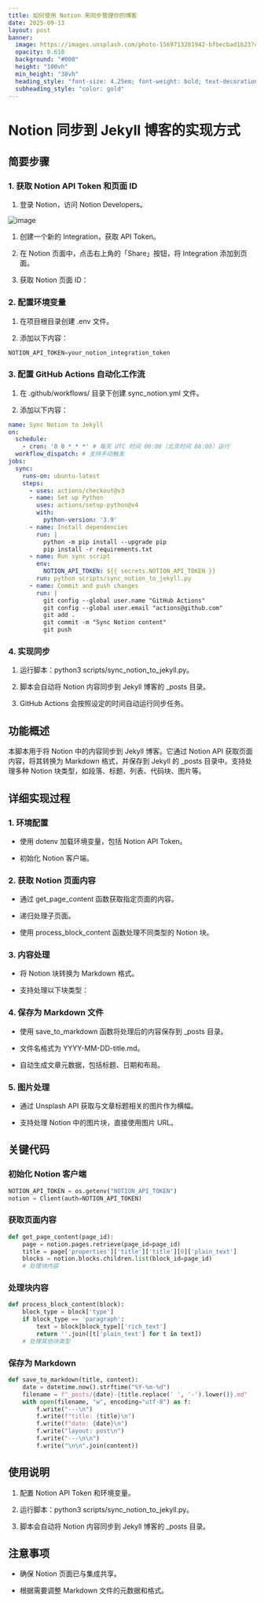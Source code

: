 ```yaml
---
title: 如何使用 Notion 来同步管理你的博客
date: 2025-09-13
layout: post
banner:
  image: https://images.unsplash.com/photo-1569713201942-bfbecbad1b23?crop=entropy&cs=tinysrgb&fit=max&fm=jpg&ixid=M3w2OTIwMzJ8MHwxfHJhbmRvbXx8fHx8fHx8fDE3NTc3NTE3OTV8&ixlib=rb-4.1.0&q=80&w=1080
  opacity: 0.618
  background: "#000"
  height: "100vh"
  min_height: "38vh"
  heading_style: "font-size: 4.25em; font-weight: bold; text-decoration: underline"
  subheading_style: "color: gold"
---
```


# Notion 同步到 Jekyll 博客的实现方式

## 简要步骤

### 1. 获取 Notion API Token 和页面 ID

1. 登录 Notion，访问 Notion Developers。

![image](https://prod-files-secure.s3.us-west-2.amazonaws.com/a7a0cc5a-89b9-4cda-8686-1fba0ca52f40/d19c1afe-dea5-4312-9333-786b0ba83054/image.png?X-Amz-Algorithm=AWS4-HMAC-SHA256&X-Amz-Content-Sha256=UNSIGNED-PAYLOAD&X-Amz-Credential=ASIAZI2LB4667R4PSM42%2F20250913%2Fus-west-2%2Fs3%2Faws4_request&X-Amz-Date=20250913T082314Z&X-Amz-Expires=3600&X-Amz-Security-Token=IQoJb3JpZ2luX2VjEMf%2F%2F%2F%2F%2F%2F%2F%2F%2F%2FwEaCXVzLXdlc3QtMiJGMEQCIHfmw5r0OPzUerlgk%2B9jQIyKyFU6qd8OtUVq2wtQa3Y6AiAvhljpxc92TKKz2eDZvYvNSWni3ObQ70WKuG7582yAsSr%2FAwhAEAAaDDYzNzQyMzE4MzgwNSIMDubdoMuFzJ9lpKRYKtwDc2crDSupgOCqZGBm1sH61PL8q3M6TXiixCDQf%2BgRyi1738OzmEKucZt1Gcw1gAKQgr9%2BSHQPxyADsNN4c25auc3elXsv1Y78T2OXLQ1vSh%2F486lXU7jfaBJfKD4y6zlGe5IYia%2B5t9WpTHc563%2F8VJtnvbugWaLTmlCmQivNecBaQvucwDHF%2BEnhTLJvpX%2FsSyR2M9mz532o14PPq6%2FkGLWpWj9oOv04j%2BPLdB3zCO3L%2FO7sCSaQ5s295WIxg9Smf%2B%2FNUbjpD4MyxF97%2BAM2%2BKYH66bNWLFWn2yXZS2%2BCYQH438sEO3kvlLx%2FDn9Gn1hQ%2FuTJbHr4fgLyCeLd2JpbDbE2HnjG0zKYGWlbzCzIPfVNshgwKrALNMtxCI3kKWHt3dwixP4T9gqj3ptcR7j%2BZNs7FL1PsTXrDZig1pSsbB2Fi71RDvnWsPIAr3GAaBV9CCXPan7o0cGrjdGGceOA7Kw6AQfmwy4EQfMWduaMD52jZvIdwAI02Y8wsgXrS30dfvCq7%2FcRQEt6pt19l3CGDjciGdgLYKZNys%2FyxtQKxnW0ur21FdRVtgk7ALP%2F2isstZOacrwfhtyDXLhFdCMxN1MRJpDWlrgj2F3QQ7n001dQKdCZy6APwUk7lcwrKqUxgY6pgFMFKxdo8vNBAgajRKeEDhksA%2BH5Hq7Mvkd%2Fr0QdhXDiNfgBuS9saUQh9I89rlIPjuLuFO5D3REW62TgSZQsjvs8421BzdlboDjofb266NciUAaNN%2B4VSMxAg95TrQpVTqm3PmxZbO6VC5V0BOlevBXh5NfhiFLmj0od6b46tyVBM3w%2BaO3LMyq79YXa4qeX7wmJgAflpd364dy99XbUvfED2oFoJqg&X-Amz-Signature=9d3f847d36717d31c44f851d0b0c69268dd807fe1d069b87abd98631f301835d&X-Amz-SignedHeaders=host&x-amz-checksum-mode=ENABLED&x-id=GetObject)

1. 创建一个新的 Integration，获取 API Token。

1. 在 Notion 页面中，点击右上角的「Share」按钮，将 Integration 添加到页面。

1. 获取 Notion 页面 ID：


### 2. 配置环境变量

1. 在项目根目录创建 .env 文件。

1. 添加以下内容：

```javascript
NOTION_API_TOKEN=your_notion_integration_token
```

### 3. 配置 GitHub Actions 自动化工作流

1. 在 .github/workflows/ 目录下创建 sync_notion.yml 文件。

1. 添加以下内容：

```yaml
name: Sync Notion to Jekyll
on:
  schedule:
    - cron: '0 0 * * *' # 每天 UTC 时间 00:00（北京时间 08:00）运行
  workflow_dispatch: # 支持手动触发
jobs:
  sync:
    runs-on: ubuntu-latest
    steps:
      - uses: actions/checkout@v3
      - name: Set up Python
        uses: actions/setup-python@v4
        with:
          python-version: '3.9'
      - name: Install dependencies
        run: |
          python -m pip install --upgrade pip
          pip install -r requirements.txt
      - name: Run sync script
        env:
          NOTION_API_TOKEN: ${{ secrets.NOTION_API_TOKEN }}
        run: python scripts/sync_notion_to_jekyll.py
      - name: Commit and push changes
        run: |
          git config --global user.name "GitHub Actions"
          git config --global user.email "actions@github.com"
          git add .
          git commit -m "Sync Notion content"
          git push
```

### 4. 实现同步

1. 运行脚本：python3 scripts/sync_notion_to_jekyll.py。

1. 脚本会自动将 Notion 内容同步到 Jekyll 博客的 _posts 目录。

1. GitHub Actions 会按照设定的时间自动运行同步任务。

## 功能概述

本脚本用于将 Notion 中的内容同步到 Jekyll 博客。它通过 Notion API 获取页面内容，将其转换为 Markdown 格式，并保存到 Jekyll 的 _posts 目录中。支持处理多种 Notion 块类型，如段落、标题、列表、代码块、图片等。

## 详细实现过程

### 1. 环境配置

- 使用 dotenv 加载环境变量，包括 Notion API Token。

- 初始化 Notion 客户端。

### 2. 获取 Notion 页面内容

- 通过 get_page_content 函数获取指定页面的内容。

- 递归处理子页面。

- 使用 process_block_content 函数处理不同类型的 Notion 块。

### 3. 内容处理

- 将 Notion 块转换为 Markdown 格式。

- 支持处理以下块类型：


### 4. 保存为 Markdown 文件

- 使用 save_to_markdown 函数将处理后的内容保存到 _posts 目录。

- 文件名格式为 YYYY-MM-DD-title.md。

- 自动生成文章元数据，包括标题、日期和布局。

### 5. 图片处理

- 通过 Unsplash API 获取与文章标题相关的图片作为横幅。

- 支持处理 Notion 中的图片块，直接使用图片 URL。

## 关键代码

### 初始化 Notion 客户端

```python
NOTION_API_TOKEN = os.getenv("NOTION_API_TOKEN")
notion = Client(auth=NOTION_API_TOKEN)
```

### 获取页面内容

```python
def get_page_content(page_id):
    page = notion.pages.retrieve(page_id=page_id)
    title = page['properties']['title']['title'][0]['plain_text']
    blocks = notion.blocks.children.list(block_id=page_id)
    # 处理块内容
```

### 处理块内容

```python
def process_block_content(block):
    block_type = block['type']
    if block_type == 'paragraph':
        text = block[block_type]['rich_text']
        return ''.join([t['plain_text'] for t in text])
    # 处理其他块类型
```

### 保存为 Markdown

```python
def save_to_markdown(title, content):
    date = datetime.now().strftime("%Y-%m-%d")
    filename = f"_posts/{date}-{title.replace(' ', '-').lower()}.md"
    with open(filename, "w", encoding="utf-8") as f:
        f.write("---\n")
        f.write(f"title: {title}\n")
        f.write(f"date: {date}\n")
        f.write("layout: post\n")
        f.write("---\n\n")
        f.write("\n\n".join(content))
```

## 使用说明

1. 配置 Notion API Token 和环境变量。

1. 运行脚本：python3 scripts/sync_notion_to_jekyll.py。

1. 脚本会自动将 Notion 内容同步到 Jekyll 博客的 _posts 目录。

## 注意事项

- 确保 Notion 页面已与集成共享。

- 根据需要调整 Markdown 文件的元数据和格式。